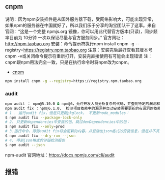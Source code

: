 ## cnpm
<!-- @author DHJT 2019-01-23 -->
说明：因为npm安装插件是从国外服务器下载，受网络影响大，可能出现异常，如果npm的服务器在中国就好了，所以我们乐于分享的淘宝团队干了这事。来自官网：“这是一个完整 npmjs.org 镜像，你可以用此代替官方版本(只读)，同步频率目前为 10分钟 一次以保证尽量与官方服务同步。”
官方网址：http://npm.taobao.org
安装：命令提示符执行npm install cnpm -g --registry=https://registry.npm.taobao.org
注意：安装完后最好查看其版本号cnpm -v或关闭命令提示符重新打开，安装完直接使用有可能会出现错误
注：cnpm跟npm用法完全一致，只是在执行命令时将npm改为cnpm。
- [cnpm](http://npm.taobao.org)
```sh
npm install cnpm -g --registry=https://registry.npm.taobao.org

```

### audit
```sh
npm audit ： npm@5.10.0 & npm@6，允许开发人员分析复杂的代码，并查明特定的漏洞和缺陷。
npm audit fix ：npm@6.1.0,  检测项目依赖中的漏洞并自动安装需要更新的有漏洞的依赖，而不必再自己进行跟踪和修复。
# 1 . 运行audit fix，但是只更新pkglock， 不更新node_modules：
$ npm audit fix --package-lock-only
# 2. 只更新dependencies中安装的包，跳过devDependencies中的包：
$ npm audit fix --only=prod
# 3.运行命令，得到audit fix将会更新的内容，并且输出json格式的安装信息，但是并不真的安装更新：
$ npm audit fix --dry-run --json
# 4. 得到json格式的详细检测报告
$ npm audit --json
```
npm-audit 官网地址：https://docs.npmjs.com/cli/audit


## 报错


[1]: https://www.cnblogs.com/GlenLi/p/10173609.html '解决 windows npm ERR! asyncWrite is not a function 问题'